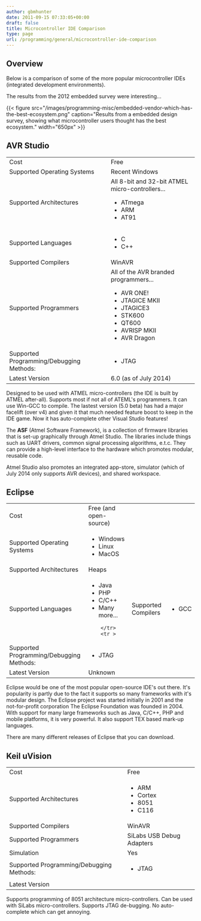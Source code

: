 ```yaml
---
author: gbmhunter
date: 2011-09-15 07:33:05+00:00
draft: false
title: Microcontroller IDE Comparison
type: page
url: /programming/general/microcontroller-ide-comparison
---
```


## Overview

Below is a comparison of some of the more popular microcontroller IDEs (integrated development environments).

The results from the 2012 embedded survey were interesting...

{{< figure src="/images/programming-misc/embedded-vendor-which-has-the-best-ecosystem.png" caption="Results from a embedded design survey, showing what microcontroller users thought has the best ecosystem."  width="650px" >}}

## AVR Studio

<table>
	<tbody>
		<tr>
			
<td >Cost
</td>
			
<td >Free
</td>
		</tr>
		<tr >
			
<td >Supported Operating Systems
</td>
			
<td >Recent Windows
</td>
		</tr>
		<tr >
			
<td >Supported Architectures
</td>
			
<td >All 8-bit and 32-bit ATMEL micro-controllers...
<ul>
	<li>ATmega</li>
	<li>ARM</li>
	<li>AT91</li>
</ul>
</td>
		</tr>
		<tr >
		
<td >Supported Languages
</td>
			
<td >
<ul>
	<li>C</li>
	<li>C++</li>
</ul>
	</td>
		</tr>
		<tr >
			
<td >Supported Compilers
</td>
			
<td >WinAVR
</td>
		</tr>
		<tr >
			
<td >Supported Programmers
</td>
			
<td >All of the AVR branded programmers...
				
<ul>
	<li>AVR ONE!</li>
	<li>JTAGICE MKII</li>
	<li>JTAGICE3</li>
	<li>STK600</li>
	<li>QT600</li>
	<li>AVRISP MKII</li>
	<li>AVR Dragon</li>
</ul>
			
</td>
		</tr>
		<tr >
			
<td >Supported Programming/Debugging Methods:
</td>
			
<td >
<ul>
	<li>JTAG</li>
</ul>
				
</td>
		</tr>
		<tr >
			
<td >Latest Version
</td>
			
<td >6.0 (as of July 2014)
</td>
		</tr>
	</tbody>
</table>

Designed to be used with ATMEL micro-controllers (the IDE is built by ATMEL after-all). Supports most if not all of ATEML's programmers. It can use Win-GCC to compile. The lastest version (5.0 beta) has had a major facelift (over v4) and given it that much needed feature boost to keep in the IDE game. Now it has auto-complete other Visual Studio features!

The **ASF** (Atmel Software Framework), is a collection of firmware libraries that is set-up graphically through Atmel Studio. The libraries include things such as UART drivers, common signal processing algorithms, e.t.c. They can provide a high-level interface to the hardware which promotes modular, reusable code.

Atmel Studio also promotes an integrated app-store, simulator (which of July 2014 only supports AVR devices), and shared workspace.

## Eclipse

<table>
	<tbody >
		<tr >
			
<td >Cost
</td>
			
<td >Free (and open-source)
</td>
		</tr>
		<tr >
			
<td >Supported Operating Systems
</td>
			
<td >
<ul>
	<li>Windows</li>
	<li>Linux</li>
	<li>MacOS</li>
</ul>
		
</td>
		</tr>
		<tr >
			
<td >Supported Architectures
</td>
			
<td >Heaps
</td>
		</tr>
		<tr >
			
<td >Supported Languages
</td>
			
<td >
<ul>
	<li>Java</li>
	<li>PHP</li>
	<li>C/C++</li>
	<li>Many more...</li>
</ul>
				
		</tr>
		<tr >
			
<td >Supported Compilers
</td>
			
<td >
<ul>
	<li>GCC</li>
</ul>						
</td>
		</tr>
		<tr >
			
<td >Supported Programming/Debugging Methods:
</td>
			
<td >
<ul>
	<li>JTAG</li>
</ul>
</td>
		</tr>
		<tr >
			
<td >Latest Version
</td>
			
<td >Unknown
</td>
		</tr>
	</tbody>
</table>

Eclipse would be one of the most popular open-source IDE's out there. It's popularity is partly due to the fact it supports so many frameworks with it's modular design. The Eclipse project was started initially in 2001 and the not-for-profit corporation The Eclipse Foundation was founded in 2004. With support for many large frameworks such as Java, C/C++, PHP and mobile platforms, it is very powerful. It also support TEX based mark-up languages.

There are many different releases of Eclipse that you can download.

## Keil uVision



<table>
	<tbody >
		<tr >
<td >Cost
</td>
			
<td >Free
</td>
		</tr>
		<tr >
			
<td >Supported Architectures
</td>
			
<td >
<ul>
	<li>ARM</li>
	<li>Cortex</li>
	<li>8051</li>
	<li>C116</li>
</ul>
</tr>
		<tr >
			
<td >Supported Compilers
</td>
			
<td >WinAVR
</td>
		</tr>
		<tr >
			
<td >Supported Programmers
</td>
			
<td >SiLabs USB Debug Adapters
</td>
		</tr>
		<tr >
			
<td >Simulation
</td>
			
<td >Yes
</td>
		</tr>
		<tr >
			
<td >Supported Programming/Debugging Methods:
</td>
			
<td >
<ul>
	<li>JTAG</li>
</ul>
</td>
		</tr>
		<tr >
			
<td >Latest Version
</td>
			
<td >
</td>
		</tr>
	</tbody>
</table>

Supports programming of 8051 architecture micro-controllers. Can be used with SiLabs micro-controllers. Supports JTAG de-bugging. No auto-complete which can get annoying.
